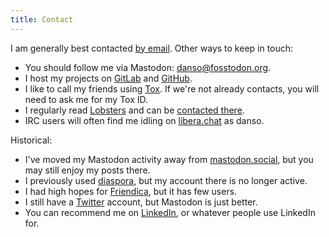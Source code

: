 ```yaml
---
title: Contact
---
```


I am generally best contacted [by email](mailto:contact@danso.ca). Other ways to keep in touch:

* You should follow me via Mastodon: [danso@fosstodon.org](https://fosstodon.org/@danso).
* I host my projects on [GitLab](https://gitlab.com/danso) and [GitHub](https://github.com/ninedotnine).
* I like to call my friends using [Tox](https://tox.chat). If we're not already contacts, you will need to ask me for my Tox ID.
* I regularly read [Lobsters](https://lobste.rs/) and can be [contacted there](https://lobste.rs/u/danso).
* IRC users will often find me idling on [libera.chat](https://libera.chat/) as danso.

Historical:

* I've moved my Mastodon activity away from [mastodon.social](https://mastodon.social/@danso), but you may still enjoy my posts there.
* I previously used [diaspora](https://socializer.cc/people/6fd9f095caa16e45), but my account there is no longer active.
* I had high hopes for [Friendica](https://libranet.de/profile/danso), but it has few users.
* I still have a [Twitter](https://twitter.com/ninedotnine) account, but Mastodon is just better.
* You can recommend me on [LinkedIn](https://www.linkedin.com/in/dan-soucy-25b454101/), or whatever people use LinkedIn for.
